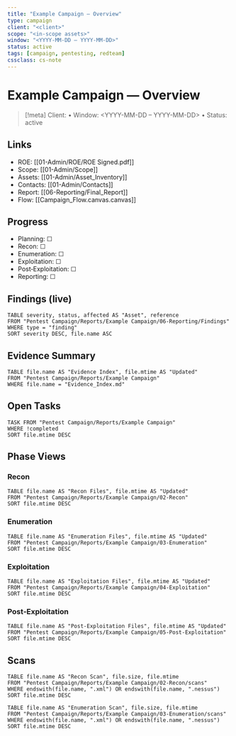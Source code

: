 ```yaml
---
title: "Example Campaign — Overview"
type: campaign
client: "<client>"
scope: "<in-scope assets>"
window: "<YYYY-MM-DD – YYYY-MM-DD>"
status: active
tags: [campaign, pentesting, redteam]
cssclass: cs-note
---
```


# Example Campaign — Overview

> [!meta]
> Client: <client> • Window: <YYYY-MM-DD – YYYY-MM-DD> • Status: active

## Links
- ROE: [[01-Admin/ROE/ROE Signed.pdf]]
- Scope: [[01-Admin/Scope]]
- Assets: [[01-Admin/Asset_Inventory]]
- Contacts: [[01-Admin/Contacts]]
- Report: [[06-Reporting/Final_Report]]
- Flow: [[Campaign_Flow.canvas.canvas]]

## Progress
- Planning: ☐  
- Recon: ☐  
- Enumeration: ☐  
- Exploitation: ☐  
- Post‑Exploitation: ☐  
- Reporting: ☐

## Findings (live)
```dataview
TABLE severity, status, affected AS "Asset", reference
FROM "Pentest Campaign/Reports/Example Campaign/06-Reporting/Findings"
WHERE type = "finding"
SORT severity DESC, file.name ASC
```

## Evidence Summary
```dataview
TABLE file.name AS "Evidence Index", file.mtime AS "Updated"
FROM "Pentest Campaign/Reports/Example Campaign"
WHERE file.name = "Evidence_Index.md"
```

## Open Tasks
```dataview
TASK FROM "Pentest Campaign/Reports/Example Campaign"
WHERE !completed
SORT file.mtime DESC
```

## Phase Views

### Recon
```dataview
TABLE file.name AS "Recon Files", file.mtime AS "Updated"
FROM "Pentest Campaign/Reports/Example Campaign/02-Recon"
SORT file.mtime DESC
```

### Enumeration
```dataview
TABLE file.name AS "Enumeration Files", file.mtime AS "Updated"
FROM "Pentest Campaign/Reports/Example Campaign/03-Enumeration"
SORT file.mtime DESC
```

### Exploitation
```dataview
TABLE file.name AS "Exploitation Files", file.mtime AS "Updated"
FROM "Pentest Campaign/Reports/Example Campaign/04-Exploitation"
SORT file.mtime DESC
```

### Post‑Exploitation
```dataview
TABLE file.name AS "Post‑Exploitation Files", file.mtime AS "Updated"
FROM "Pentest Campaign/Reports/Example Campaign/05-Post-Exploitation"
SORT file.mtime DESC
```

## Scans
```dataview
TABLE file.name AS "Recon Scan", file.size, file.mtime
FROM "Pentest Campaign/Reports/Example Campaign/02-Recon/scans"
WHERE endswith(file.name, ".xml") OR endswith(file.name, ".nessus")
SORT file.mtime DESC
```

```dataview
TABLE file.name AS "Enumeration Scan", file.size, file.mtime
FROM "Pentest Campaign/Reports/Example Campaign/03-Enumeration/scans"
WHERE endswith(file.name, ".xml") OR endswith(file.name, ".nessus")
SORT file.mtime DESC
```
